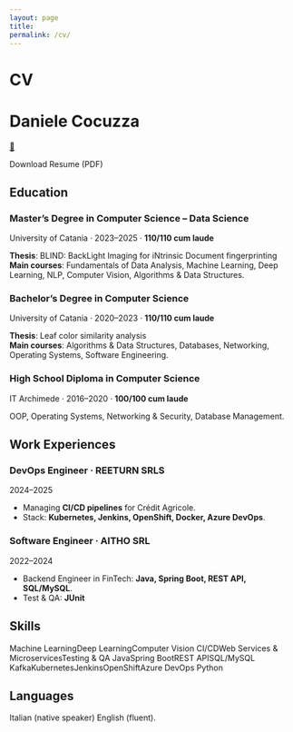 ```yaml
---
layout: page
title: 
permalink: /cv/
---
```

<h1 class="section-title">CV</h1>

<div class="cv">

<div class="cv-header">
  <h1>Daniele Cocuzza</h1>
  <div class="cv-download">
    <a href="/assets/cv/Cocuzza-Daniele-Resume.pdf" target="_blank" class="pdf-btn">
      <span class="pdf-icon">📄</span>
    </a>
    <p>Download Resume (PDF)</p>
  </div>
</div>




<!-- education -->
<section>
  <h2>Education</h2>

  <div class="cv-item">
    <div class="cv-item__main">
      <h3>Master’s Degree in Computer Science – Data Science</h3>
      <div class="cv-meta">
        <span>University of Catania</span> · <span>2023–2025</span> · <span><strong>110/110 cum laude</strong></span>
      </div>
      <p class="cv-note">
        <strong>Thesis</strong>: BLIND: BackLight Imaging for iNtrinsic Document fingerprinting
        <br/>
        <strong>Main courses</strong>: Fundamentals of Data Analysis, Machine Learning, Deep Learning, NLP, Computer Vision, Algorithms & Data Structures.
      </p>
    </div>
  </div>

  <div class="cv-item">
    <div class="cv-item__main">
      <h3>Bachelor’s Degree in Computer Science</h3>
      <div class="cv-meta">
        <span>University of Catania</span> · <span>2020–2023</span> · <span><strong>110/110 cum laude</strong></span>
      </div>
      <p class="cv-note">
        <strong>Thesis</strong>: Leaf color similarity analysis
         <br/>
        <strong>Main courses</strong>: Algorithms & Data Structures, Databases, Networking, Operating Systems, Software Engineering.
      </p>
    </div>
  </div>

  <div class="cv-item">
    <div class="cv-item__main">
      <h3>High School Diploma in Computer Science</h3>
      <div class="cv-meta">
        <span>IT Archimede</span> · <span>2016–2020</span> · <span><strong>100/100 cum laude</strong></span>
      </div>
      <p class="cv-note">
        OOP, Operating Systems, Networking & Security, Database Management.
      </p>
    </div>
  </div>
</section>

<!-- experience -->
<section>
  <h2>Work Experiences</h2>

  <div class="cv-item">
    <div class="cv-item__main">
      <h3>DevOps Engineer · REETURN SRLS</h3>
      <div class="cv-meta"><span>2024–2025</span></div>
      <ul class="cv-bullets">
        <li>Managing <strong>CI/CD pipelines</strong> for Crédit Agricole.</li>
        <li>Stack: <strong>Kubernetes, Jenkins, OpenShift, Docker, Azure DevOps</strong>.</li>
      </ul>
    </div>
  </div>

  <div class="cv-item">
    <div class="cv-item__main">
      <h3>Software Engineer · AITHO SRL</h3>
      <div class="cv-meta"><span>2022–2024</span></div>
      <ul class="cv-bullets">
        <li>Backend Engineer in FinTech: <strong>Java, Spring Boot, REST API, SQL/MySQL</strong>.</li>
        <li>Test & QA: <strong>JUnit</strong></li>
      </ul>
    </div>
  </div>
</section>

<!-- skills -->
<section>
  <h2>Skills</h2>
  <div class="cv-tags">
    <span>Machine Learning</span><span>Deep Learning</span><span>Computer Vision</span>
    <span>CI/CD</span><span>Web Services & Microservices</span><span>Testing & QA</span>
    <span>Java</span><span>Spring Boot</span><span>REST API</span><span>SQL/MySQL</span>
    <span>Kafka</span><span>Kubernetes</span><span>Jenkins</span><span>OpenShift</span><span>Azure DevOps</span>
    <span>Python</span>
  </div>
</section>



<!-- languages -->
<section>
  <h2>Languages</h2>
  <div class="cv-tags">
  <span>Italian (native speaker)</span> <span>English (fluent).</span>
  </div>
</section>

</div>
